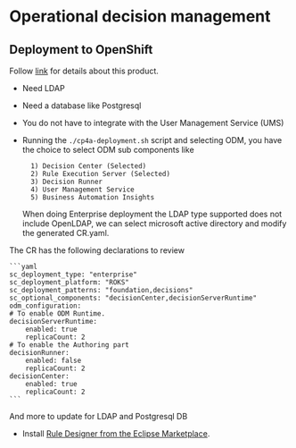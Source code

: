 # Operational decision management


## Deployment to OpenShift

Follow [link](http://www.ibm.com/support/knowledgecenter/SSYHZ8_21.0.x/com.ibm.dba.offerings/topics/con_odm_prod.html) for details about this product.

* Need LDAP
* Need a database like Postgresql
* You do not have to integrate with the User Management Service (UMS)
* Running the `./cp4a-deployment.sh` script and selecting ODM, you have the choice to select ODM sub components like

        1) Decision Center (Selected)
        2) Rule Execution Server (Selected)
        3) Decision Runner 
        4) User Management Service 
        5) Business Automation Insights 

   When doing Enterprise deployment the LDAP type supported does not include OpenLDAP, we can select microsoft active directory and modify the generated CR.yaml.

The CR has the following declarations to review

    ```yaml
    sc_deployment_type: "enterprise"
    sc_deployment_platform: "ROKS"
    sc_deployment_patterns: "foundation,decisions"
    sc_optional_components: "decisionCenter,decisionServerRuntime"
    odm_configuration:
    # To enable ODM Runtime.
    decisionServerRuntime:
        enabled: true
        replicaCount: 2
    # To enable the Authoring part
    decisionRunner:
        enabled: false
        replicaCount: 2
    decisionCenter:
        enabled: true
        replicaCount: 2
    ```

And more to update for LDAP and Postgresql DB

* Install [Rule Designer from the Eclipse Marketplace](https://marketplace.eclipse.org/content/ibm-operational-decision-manager-developers-v-8105-rule-designer).
